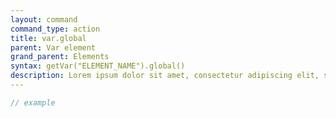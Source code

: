 ```yaml
---
layout: command
command_type: action
title: var.global
parent: Var element
grand_parent: Elements
syntax: getVar("ELEMENT_NAME").global()
description: Lorem ipsum dolor sit amet, consectetur adipiscing elit, sed do eiusmod tempor incididunt ut labore et dolore magna aliqua. Ut enim ad minim veniam, quis nostrud exercitation ullamco laboris nisi ut aliquip ex ea commodo consequat.
---
```


```javascript
// example
```